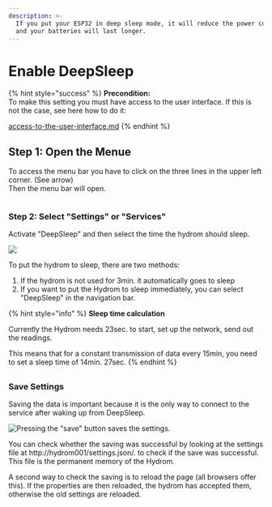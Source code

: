```yaml
---
description: >-
  If you put your ESP32 in deep sleep mode, it will reduce the power consumption
  and your batteries will last longer.
---
```


# Enable DeepSleep



{% hint style="success" %}
**Precondition:**\
To make this setting you must have access to the user interface. If this is not the case, see here how to do it:

[access-to-the-user-interface.md](../getting-started/access-to-the-user-interface.md "mention")
{% endhint %}

## Step 1: Open the Menue

To access the menu bar you have to click on the three lines in the upper left corner. (See arrow)\
Then the menu bar will open.

<figure><img src="../.gitbook/assets/Bilder.png" alt=""><figcaption></figcaption></figure>

### Step 2: Select "Settings" or "Services" 

Activate "DeepSleep" and then select the time the hydrom should sleep.

![](../.gitbook/assets/Settings.png)

To put the hydrom to sleep, there are two methods:

1. If the hydrom is not used for 3min. it automatically goes to sleep
2. If you want to put the Hydrom to sleep immediately, you can select "DeepSleep" in the navigation bar.

{% hint style="info" %}
**Sleep time calculation**

Currently the Hydrom needs 23sec. to start, set up the network, send out the readings.

This means that for a constant transmission of data every 15min, you need to set a sleep time of 14min. 27sec.
{% endhint %}

##

### Save Settings

Saving the data is important because it is the only way to connect to the service after waking up from DeepSleep.

![Pressing the "save" button saves the settings.](../.gitbook/assets/Save.png)

You can check whether the saving was successful by looking at the settings file at http://hydrom001/settings.json/.
to check if the save was successful.
This file is the permanent memory of the Hydrom.

A second way to check the saving is to reload the page (all browsers offer this).
If the properties are then reloaded, the hydrom has accepted them, otherwise the old settings are reloaded.